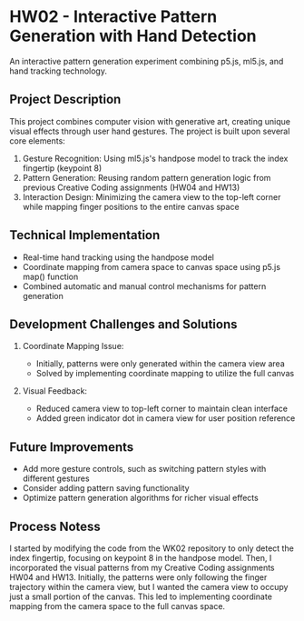 # HW02 - Interactive Pattern Generation with Hand Detection

An interactive pattern generation experiment combining p5.js, ml5.js, and hand tracking technology.

## Project Description

This project combines computer vision with generative art, creating unique visual effects through user hand gestures. The project is built upon several core elements:

1. Gesture Recognition: Using ml5.js's handpose model to track the index fingertip (keypoint 8)
2. Pattern Generation: Reusing random pattern generation logic from previous Creative Coding assignments (HW04 and HW13)
3. Interaction Design: Minimizing the camera view to the top-left corner while mapping finger positions to the entire canvas space

## Technical Implementation

- Real-time hand tracking using the handpose model
- Coordinate mapping from camera space to canvas space using p5.js map() function
- Combined automatic and manual control mechanisms for pattern generation

## Development Challenges and Solutions

1. Coordinate Mapping Issue:
   - Initially, patterns were only generated within the camera view area
   - Solved by implementing coordinate mapping to utilize the full canvas

2. Visual Feedback:
   - Reduced camera view to top-left corner to maintain clean interface
   - Added green indicator dot in camera view for user position reference

## Future Improvements

- Add more gesture controls, such as switching pattern styles with different gestures
- Consider adding pattern saving functionality
- Optimize pattern generation algorithms for richer visual effects

## Process Notess

I started by modifying the code from the WK02 repository to only detect the index fingertip, focusing on keypoint 8 in the handpose model. Then, I incorporated the visual patterns from my Creative Coding assignments HW04 and HW13. Initially, the patterns were only following the finger trajectory within the camera view, but I wanted the camera view to occupy just a small portion of the canvas. This led to implementing coordinate mapping from the camera space to the full canvas space.
